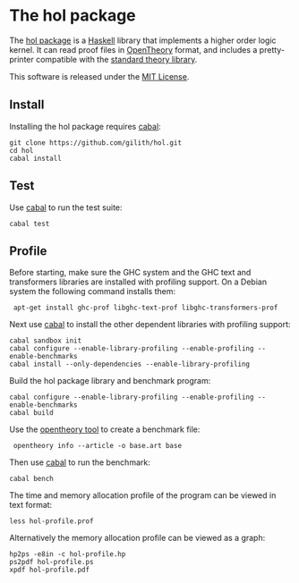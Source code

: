 The hol package
===============

The [hol package][] is a [Haskell][] library that implements a higher order logic kernel. It can read proof files in [OpenTheory][] format, and includes a pretty-printer compatible with the [standard theory library][].

This software is released under the [MIT License][].

Install
-------

Installing the hol package requires [cabal][]:

    git clone https://github.com/gilith/hol.git
    cd hol
    cabal install

Test
----

Use [cabal][] to run the test suite:

    cabal test

Profile
-------

Before starting, make sure the GHC system and the GHC text and transformers libraries are installed with profiling support. On a Debian system the following command installs them:

     apt-get install ghc-prof libghc-text-prof libghc-transformers-prof

Next use [cabal][] to install the other dependent libraries with profiling support:

    cabal sandbox init
    cabal configure --enable-library-profiling --enable-profiling --enable-benchmarks
    cabal install --only-dependencies --enable-library-profiling

Build the hol package library and benchmark program:

    cabal configure --enable-library-profiling --enable-profiling --enable-benchmarks
    cabal build

Use the [opentheory tool] to create a benchmark file:

     opentheory info --article -o base.art base

Then use [cabal][] to run the benchmark:

    cabal bench

The time and memory allocation profile of the program can be viewed in text format:

    less hol-profile.prof

Alternatively the memory allocation profile can be viewed as a graph:

    hp2ps -e8in -c hol-profile.hp
    ps2pdf hol-profile.ps
    xpdf hol-profile.pdf

[cabal]: https://www.haskell.org/cabal/ "Cabal"
[Haskell]: https://www.haskell.org/
[hol package]: https://hackage.haskell.org/package/hol "hol package"
[MIT License]: https://github.com/gilith/hol/blob/master/LICENSE "MIT License"
[OpenTheory]: http://www.gilith.com/research/opentheory/ "The OpenTheory project home page"
[opentheory tool]: http://www.gilith.com/software/opentheory/ "The opentheory tool"
[standard theory library]: http://opentheory.gilith.com/?pkg=base "The OpenTheory standard theory library"
